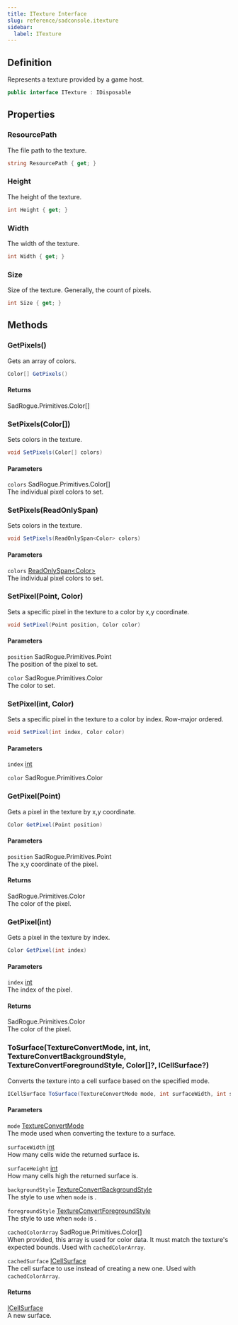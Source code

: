 ```yaml
---
title: ITexture Interface
slug: reference/sadconsole.itexture
sidebar:
  label: ITexture
---
```

## Definition

Represents a texture provided by a game host.

```csharp title="C#"
public interface ITexture : IDisposable
```


## Properties

### ResourcePath

The file path to the texture.

```csharp title="C#"
string ResourcePath { get; }
```

### Height

The height of the texture.

```csharp title="C#"
int Height { get; }
```

### Width

The width of the texture.

```csharp title="C#"
int Width { get; }
```

### Size

Size of the texture. Generally, the count of pixels.

```csharp title="C#"
int Size { get; }
```

## Methods

### GetPixels()

Gets an array of colors.

```csharp title="C#"
Color[] GetPixels()
```

#### Returns

SadRogue.Primitives.Color[]

### SetPixels(Color[])

Sets colors in the texture.

```csharp title="C#"
void SetPixels(Color[] colors)
```

#### Parameters

`colors` SadRogue.Primitives.Color[]  
The individual pixel colors to set.


### SetPixels(ReadOnlySpan<Color>)

Sets colors in the texture.

```csharp title="C#"
void SetPixels(ReadOnlySpan<Color> colors)
```

#### Parameters

`colors` [ReadOnlySpan\<Color\>](https://learn.microsoft.com/dotnet/api/system.readonlyspan-1/)  
The individual pixel colors to set.


### SetPixel(Point, Color)

Sets a specific pixel in the texture to a color by x,y coordinate.

```csharp title="C#"
void SetPixel(Point position, Color color)
```

#### Parameters

`position` SadRogue.Primitives.Point  
The position of the pixel to set.

`color` SadRogue.Primitives.Color  
The color to set.


### SetPixel(int, Color)

Sets a specific pixel in the texture to a color by index. Row-major ordered.

```csharp title="C#"
void SetPixel(int index, Color color)
```

#### Parameters

`index` [int](https://learn.microsoft.com/dotnet/api/system.int32/)  

`color` SadRogue.Primitives.Color  


### GetPixel(Point)

Gets a pixel in the texture by x,y coordinate.

```csharp title="C#"
Color GetPixel(Point position)
```

#### Parameters

`position` SadRogue.Primitives.Point  
The x,y coordinate of the pixel.

#### Returns

SadRogue.Primitives.Color  
The color of the pixel.

### GetPixel(int)

Gets a pixel in the texture by index.

```csharp title="C#"
Color GetPixel(int index)
```

#### Parameters

`index` [int](https://learn.microsoft.com/dotnet/api/system.int32/)  
The index of the pixel.

#### Returns

SadRogue.Primitives.Color  
The color of the pixel.

### ToSurface(TextureConvertMode, int, int, TextureConvertBackgroundStyle, TextureConvertForegroundStyle, Color[]?, ICellSurface?)

Converts the texture into a cell surface based on the specified mode.

```csharp title="C#"
ICellSurface ToSurface(TextureConvertMode mode, int surfaceWidth, int surfaceHeight, TextureConvertBackgroundStyle backgroundStyle = TextureConvertBackgroundStyle.Pixel, TextureConvertForegroundStyle foregroundStyle = TextureConvertForegroundStyle.Block, Color[]? cachedColorArray = null, ICellSurface? cachedSurface = null)
```

#### Parameters

`mode` [TextureConvertMode](../sadconsole.textureconvertmode/)  
The mode used when converting the texture to a surface.

`surfaceWidth` [int](https://learn.microsoft.com/dotnet/api/system.int32/)  
How many cells wide the returned surface is.

`surfaceHeight` [int](https://learn.microsoft.com/dotnet/api/system.int32/)  
How many cells high the returned surface is.

`backgroundStyle` [TextureConvertBackgroundStyle](../sadconsole.textureconvertbackgroundstyle/)  
The style to use when <code class="paramref">mode</code> is <xref href="SadConsole.TextureConvertMode.Background" data-throw-if-not-resolved="false"></xref>.

`foregroundStyle` [TextureConvertForegroundStyle](../sadconsole.textureconvertforegroundstyle/)  
The style to use when <code class="paramref">mode</code> is <xref href="SadConsole.TextureConvertMode.Foreground" data-throw-if-not-resolved="false"></xref>.

`cachedColorArray` SadRogue.Primitives.Color[]  
When provided, this array is used for color data. It must match the texture's expected <xref href="SadConsole.ITexture.GetPixels" data-throw-if-not-resolved="false"></xref> bounds. Used with <code class="paramref">cachedColorArray</code>.

`cachedSurface` [ICellSurface](../sadconsole.icellsurface/)  
The cell surface to use instead of creating a new one. Used with <code class="paramref">cachedColorArray</code>.

#### Returns

[ICellSurface](../sadconsole.icellsurface/)  
A new surface.